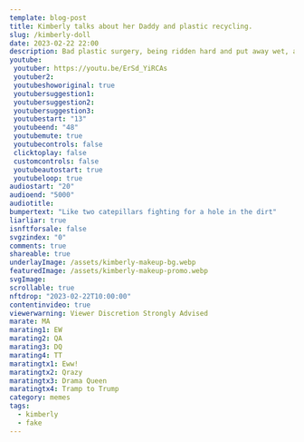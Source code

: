 ```yaml
---
template: blog-post
title: Kimberly talks about her Daddy and plastic recycling.
slug: /kimberly-doll
date: 2023-02-22 22:00
description: Bad plastic surgery, being ridden hard and put away wet, and having no soul, really does a number on ya.
youtube:
 youtuber: https://youtu.be/ErSd_YiRCAs
 youtuber2: 
 youtubeshoworiginal: true
 youtubersuggestion1: 
 youtubersuggestion2: 
 youtubersuggestion3: 
 youtubestart: "13"
 youtubeend: "48"
 youtubemute: true
 youtubecontrols: false
 clicktoplay: false
 customcontrols: false
 youtubeautostart: true
 youtubeloop: true
audiostart: "20"
audioend: "5000"
audiotitle: 
bumpertext: "Like two catepillars fighting for a hole in the dirt"
liarliar: true
isnftforsale: false
svgzindex: "0"
comments: true
shareable: true
underlayImage: /assets/kimberly-makeup-bg.webp
featuredImage: /assets/kimberly-makeup-promo.webp
svgImage: 
scrollable: true
nftdrop: "2023-02-22T10:00:00"
contentinvideo: true
viewerwarning: Viewer Discretion Strongly Advised
marate: MA
marating1: EW
marating2: QA
marating3: DQ
marating4: TT
maratingtx1: Eww!
maratingtx2: Qrazy
maratingtx3: Drama Queen
maratingtx4: Tramp to Trump
category: memes
tags:
  - kimberly
  - fake
---
```

<div class="contentinside" style="">
<img class="" src="/assets/kimberly-mask.webp" width="100%" style=" z-index:-1; opacity:0;
animation: kariFilter1 6s ease-in-out;
animation-delay: 4s;
animation-iteration-count:infinite;
" />


<!-- <div class="bubble bubble-bottom-left" style="position:absolute; width:; top:30%; left:20vw; display:flex; justify-content:center;backdrop-filter: blur(6px);
animation: bubbleBop 9s ease-in;
animation-delay: 6s;
animation-direction: forwards;
animation-iteration-count:1;
opacity:0;
"><span style="font-size:120%; font-weight:bold;"><span style="font-size:160%; font-weight:bold;"></span></div>


<div class="bubble bubble-bottom-right" style="position:absolute; width:50vw; top:50%; right:20vw; display:block; justify-content:center; font-size:110%;backdrop-filter: blur(6px);
animation: bubbleBop1 10s ease-in;
animation-delay:8s;
animation-direction: forwards;
animation-iteration-count:1;
opacity:0;
"><span style="font-weight:bold;"></span></div> -->


</div>

<style>

@keyframes kariFilter1{
	0% { 
		opacity:0; }

	25% {
		/* -webkit-backdrop-filter: blur(15px); 
		backdrop-filter: blur(15px);  */
		opacity:.3;
	}
	50% {
		transform:translateY(1%);
		/* -webkit-backdrop-filter: blur(6px); 
		backdrop-filter: blur(6px);  */
		opacity:.8;
	}
	75% {
		transform:translateY(-1%);
		/* -webkit-backdrop-filter: blur(12px); 
		backdrop-filter: blur(12px);  */
		opacity:.7;
	}
	100% { 
		transform:translateY(1%);
		/* -webkit-backdrop-filter: blur(8px); 
		backdrop-filter: blur(8px);  */
		opacity:.2;
	}
  }


</style>
<div class="contentbody" style="text-align:left !important; margin-top:0;">

## Kimberly launches her new makeup and makeup application lines 

Kimberly is a well-known political commentator, attorney, and television news personality who has been making headlines for years. Her career has taken her from working as a prosecutor to serving as a top Fox News anchor and contributor. However, Kimberly has also been the subject of criticism for her past relationships and some of her controversial comments.

## Kimberly's Career at Fox News

Kimberly began her career as a prosecutor in San Francisco in the late 1990s. After several years in the legal field, she began working in television news, first as a legal analyst for CNN and then as a host and correspondent for Court TV.

In 2006, Kimberly joined Fox News as a legal analyst and contributor. She quickly became a regular guest on several shows, including "The O'Reilly Factor" and "Hannity & Colmes." In 2011, she joined the cast of "The Five," a daytime talk show that covers politics and current events.

During her time at Fox News, Kimberly was known for her conservative political views and her staunch support of President Donald Trump. She frequently appeared on cable news shows and was a popular speaker at conservative events.

## Criticism of Kimberly's Past Relationships

Kimberly has been married twice and has been in several high-profile relationships throughout her career. Her first marriage was to Gavin Newsom, the former mayor of San Francisco who is now the Governor of California. The couple divorced in 2006.

In 2018, Kimberly began dating Donald Trump Jr., the son of then-President Donald Trump. The couple's relationship drew criticism from some who felt that Kimberly's association with the Trump family was inappropriate for a journalist. Kimberly left Fox News in 2018 to work for America First Policies, a pro-Trump advocacy group.

Critics have also pointed to Kimberly's past relationships as evidence of her controversial personal life. In 2004, she was accused of sexual harassment by a former assistant who claimed that Kimberly had repeatedly made inappropriate comments and shown her pictures of naked men. Kimberly denied the allegations, and the case was settled out of court.

## Controversial Comments by Kimberly

Kimberly has been criticized for several controversial comments she has made throughout her career. In 2018, she drew backlash for suggesting that immigrants are a danger to the United States. "They're not sending their best," she said during a speech at a rally. "They're sending people that have lots of problems, and they're bringing those problems with us. They're bringing drugs. They're bringing crime. They're rapists. And some, I assume, are good people."

Kimberly's comments were widely condemned as racist and xenophobic. She later defended her remarks, saying that she was referring only to criminals who cross the border illegally.

In 2020, Kimberly also made headlines for her speech at the Republican National Convention, where she delivered a fiery address that praised President Trump and criticized Democrats. Kimberly's speech was criticized by some as over-the-top and "unhinged," with many questioning her delivery and demeanor.

Kimberly has had a long and varied career in politics and television news. While she has been praised for her conservative views and legal expertise, she has also been the subject of criticism for her past relationships and controversial comments. Despite the controversy surrounding her, Kimberly remains a popular figure in conservative circles and continues to be a prominent voice in the media.





</div>